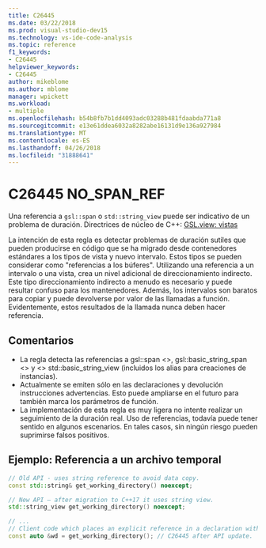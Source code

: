 ```yaml
---
title: C26445
ms.date: 03/22/2018
ms.prod: visual-studio-dev15
ms.technology: vs-ide-code-analysis
ms.topic: reference
f1_keywords:
- C26445
helpviewer_keywords:
- C26445
author: mikeblome
ms.author: mblome
manager: wpickett
ms.workload:
- multiple
ms.openlocfilehash: b54b8fb7b1dd4093adc03288b481fdaabda771a8
ms.sourcegitcommit: e13e61ddea6032a8282abe16131d9e136a927984
ms.translationtype: MT
ms.contentlocale: es-ES
ms.lasthandoff: 04/26/2018
ms.locfileid: "31888641"
---
```

# <a name="c26445-nospanref"></a>C26445 NO_SPAN_REF
Una referencia a `gsl::span` o `std::string_view` puede ser indicativo de un problema de duración.
Directrices de núcleo de C++: [GSL.view: vistas](https://github.com/isocpp/CppCoreGuidelines/blob/master/CppCoreGuidelines.md#gslview-views)

La intención de esta regla es detectar problemas de duración sutiles que pueden producirse en código que se ha migrado desde contenedores estándares a los tipos de vista y nuevo intervalo. Estos tipos se pueden considerar como "referencias a los búferes". Utilizando una referencia a un intervalo o una vista, crea un nivel adicional de direccionamiento indirecto. Este tipo direccionamiento indirecto a menudo es necesario y puede resultar confuso para los mantenedores. Además, los intervalos son baratos para copiar y puede devolverse por valor de las llamadas a función. Evidentemente, estos resultados de la llamada nunca deben hacer referencia.

## <a name="remarks"></a>Comentarios

- La regla detecta las referencias a gsl::span <>, gsl::basic_string_span <> y <> std::basic_string_view (incluidos los alias para creaciones de instancias).
- Actualmente se emiten sólo en las declaraciones y devolución instrucciones advertencias. Esto puede ampliarse en el futuro para también marca los parámetros de función.
- La implementación de esta regla es muy ligera no intente realizar un seguimiento de la duración real. Uso de referencias, todavía puede tener sentido en algunos escenarios. En tales casos, sin ningún riesgo pueden suprimirse falsos positivos.

## <a name="example-reference-to-a-temporary"></a>Ejemplo: Referencia a un archivo temporal

```cpp
// Old API - uses string reference to avoid data copy.
const std::string& get_working_directory() noexcept;

// New API – after migration to C++17 it uses string view.
std::string_view get_working_directory() noexcept;

// ...
// Client code which places an explicit reference in a declaration with auto specifier.
const auto &wd = get_working_directory(); // C26445 after API update.
```

